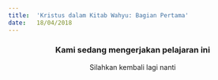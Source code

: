 ```yaml
---
title:  'Kristus dalam Kitab Wahyu: Bagian Pertama'
date:   18/04/2018
---
```


### <center>Kami sedang mengerjakan pelajaran ini</center>
<center>Silahkan kembali lagi nanti</center>